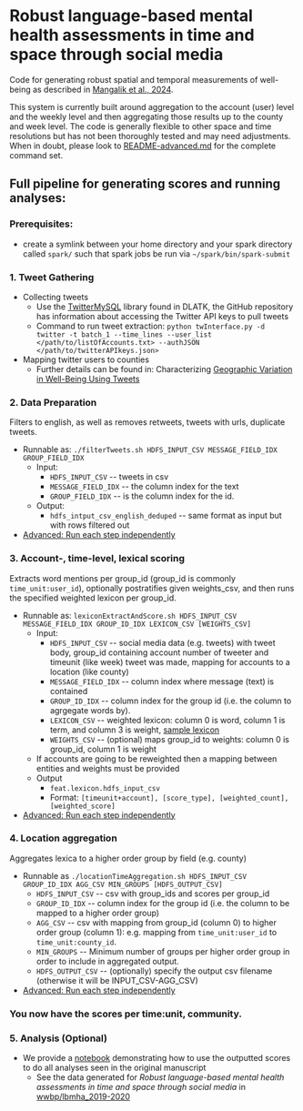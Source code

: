 # Robust language-based mental health assessments in time and space through social media
Code for generating robust spatial and temporal measurements of well-being as described in [Mangalik et al., 2024](https://www.nature.com/articles/s41746-024-01100-0). 

This system is currently built around aggregation to the account (user) level and the weekly level and then aggregating those results up to the county and week level. The code is generally flexible to other space and time resolutions but has not been thoroughly tested and may need adjustments. When in doubt, please look to [README-advanced.md](./README-advanced.md) for the complete command set.

## Full pipeline for generating scores and running analyses:

### Prerequisites:
- create a symlink between your home directory and your spark directory called `spark/` such that spark jobs be run via `~/spark/bin/spark-submit`

### 1. Tweet Gathering
  - Collecting tweets
    - Use the [TwitterMySQL](https://github.com/dlatk/TwitterMySQL) library found in DLATK, the GitHub repository has information about accessing the Twitter API keys to pull tweets
    - Command to run tweet extraction: `python twInterface.py -d twitter -t batch_1 --time_lines --user_list </path/to/listOfAccounts.txt> --authJSON </path/to/twitterAPIkeys.json>`
  - Mapping twitter users to counties
    - Further details can be found in: Characterizing [Geographic Variation in Well-Being Using Tweets](https://www.researchgate.net/publication/282330246_Characterizing_Geographic_Variation_in_Well-Being_Using_Tweets)

### 2. Data Preparation
Filters to english, as well as removes retweets, tweets with urls, duplicate tweets. 
- Runnable as: `./filterTweets.sh HDFS_INPUT_CSV MESSAGE_FIELD_IDX GROUP_FIELD_IDX` 
  - Input: 
      - `HDFS_INPUT_CSV` -- tweets in csv 
      - `MESSAGE_FIELD_IDX` -- the column index for the text
      - `GROUP_FIELD_IDX` -- is the column index for the id. 
  - Output: 
    - `hdfs_intput_csv_english_deduped` -- same format as input but with rows filtered out
- [Advanced: Run each step independently](/README-advanced.md)

### 3. Account-, time-level, lexical scoring   
  Extracts word mentions per group_id (group_id is commonly `time_unit:user_id`), optionally postratifies given weights_csv, and then runs the specified weighted lexicon per group_id. 
- Runnable as: `lexiconExtractAndScore.sh HDFS_INPUT_CSV MESSAGE_FIELD_IDX GROUP_ID_IDX LEXICON_CSV [WEIGHTS_CSV]`
  - Input:
    - `HDFS_INPUT_CSV` -- social media data (e.g. tweets) with tweet body, group_id containing account number of tweeter and timeunit (like week) tweet was made, mapping for accounts to a location (like county)
    - `MESSAGE_FIELD_IDX` -- column index where message (text) is contained
    - `GROUP_ID_IDX` -- column index for the group id (i.e. the column to agrgegate words by). 
    - `LEXICON_CSV` -- weighted lexicon: column 0 is word, column 1 is term, and column 3 is weight, [sample lexicon](/dd_depAnxLex_ctlb2adapt_nostd.csv)
    - `WEIGHTS_CSV` -- (optional) maps group_id to weights: column 0 is group_id, column 1 is weight
  - If accounts are going to be reweighted then a mapping between entities and weights must be provided
  - Output 
    - `feat.lexicon.hdfs_input_csv`
    - Format: `[timeunit+account], [score_type], [weighted_count], [weighted_score]`
- [Advanced: Run each step independently](/README-advanced.md)

### 4. Location aggregation  
  Aggregates lexica to a higher order group by field (e.g. county)
- Runnable as `./locationTimeAggregation.sh HDFS_INPUT_CSV GROUP_ID_IDX AGG_CSV MIN_GROUPS [HDFS_OUTPUT_CSV]`
  - `HDFS_INPUT_CSV` -- csv with group_ids and scores per group_id
  - `GROUP_ID_IDX` -- column index for the group id (i.e. the column to be mapped to a higher order group)
  - `AGG_CSV` -- csv with mapping from group_id (column 0) to higher order group (column 1): e.g. mapping from `time_unit:user_id` to `time_unit:county_id`. 
  - `MIN_GROUPS` -- Minimum number of groups per higher order group in order to include in aggregated output. 
  - `HDFS_OUTPUT_CSV` -- (optionally) specify the output csv filename (otherwise it will be INPUT_CSV-AGG_CSV)
- [Advanced: Run each step independently](/README-advanced.md)

### You now have the scores per time:unit, community. 

### 5. Analysis (Optional) 
- We provide a [notebook](https://colab.research.google.com/drive/17QSaLK9OslTvk9gXs6QWj4mQBUfo_NqU?usp=sharing) demonstrating how to use the outputted scores to do all analyses seen in the original manuscript
  - See the data generated for _Robust language-based mental health assessments in time and space through social media_ in [wwbp/lbmha_2019-2020](https://github.com/wwbp/lbmha_2019-2020)


